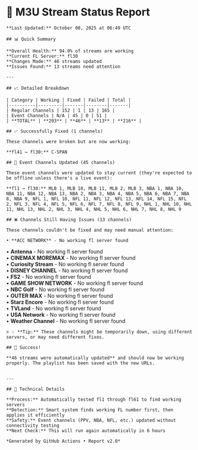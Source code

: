 # 🔧 M3U Stream Status Report
    
    **Last Updated:** October 08, 2025 at 06:49 UTC
    
    ## 📊 Quick Summary
    
    **Overall Health:** 94.0% of streams are working  
    **Current FL Server:** fl30  
    **Changes Made:** 46 streams updated  
    **Issues Found:** 13 streams need attention  
    
    ---
    
    ## 📈 Detailed Breakdown
    
    | Category | Working | Fixed | Failed | Total |
    |----------|---------|-------|--------|-------|
    | Regular Channels | 152 | 1 | 13 | 165 |
    | Event Channels | N/A | 45 | 0 | 51 |
    | **TOTAL** | **203** | **46** | **13** | **216** |
    
    ## ✅ Successfully Fixed (1 channels)
    
    These channels were broken but are now working:
    
    **fl41 → fl30:** C-SPAN  

    ## 🔄 Event Channels Updated (45 channels)
    
    These event channels were updated to stay current (they're expected to be offline unless there's a live event):
    
    **fl1 → fl30:** MLB 1, MLB 10, MLB 11, MLB 2, MLB 3, NBA 1, NBA 10, NBA 11, NBA 12, NBA 13, NBA 2, NBA 3, NBA 4, NBA 5, NBA 6, NBA 7, NBA 8, NBA 9, NFL 1, NFL 10, NFL 11, NFL 12, NFL 13, NFL 14, NFL 15, NFL 2, NFL 3, NFL 4, NFL 5, NFL 6, NFL 7, NFL 8, NFL 9, NHL 1, NHL 10, NHL 11, NHL 13, NHL 2, NHL 3, NHL 4, NHL 5, NHL 6, NHL 7, NHL 8, NHL 9  

    ## ❌ Channels Still Having Issues (13 channels)
    
    These channels couldn't be fixed and may need manual attention:
    
    • **ACC NETWORK** - No working fl server found  
• **Antenna** - No working fl server found  
• **CINEMAX MOREMAX** - No working fl server found  
• **Curiosity Stream** - No working fl server found  
• **DISNEY CHANNEL** - No working fl server found  
• **FS2** - No working fl server found  
• **GAME SHOW NETWORK** - No working fl server found  
• **NBC Golf** - No working fl server found  
• **OUTER MAX** - No working fl server found  
• **Starz Encore** - No working fl server found  
• **TVLand** - No working fl server found  
• **USA Network** - No working fl server found  
• **Weather Channel** - No working fl server found  

    > 💡 **Tip:** These channels might be temporarily down, using different servers, or may need different fixes.
    
    ## 🎉 Success!
    
    **46 streams were automatically updated** and should now be working properly. The playlist has been saved with the new URLs.
    
    
    ---
    
    ## 🔧 Technical Details
    
    **Process:** Automatically tested fl1 through fl61 to find working servers  
    **Detection:** Smart system finds working FL number first, then applies it efficiently  
    **Safety:** Event channels (PPV, NBA, NFL, etc.) updated without connectivity testing  
    **Next Check:** This will run again automatically in 6 hours  
    
    *Generated by GitHub Actions • Report v2.0*
    